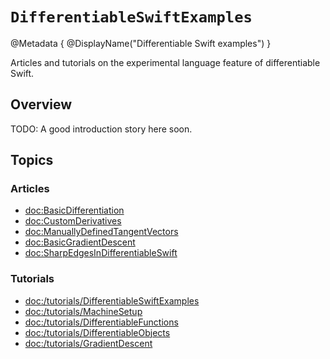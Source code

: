# ``DifferentiableSwiftExamples``

@Metadata {
    @DisplayName("Differentiable Swift examples")
}

Articles and tutorials on the experimental language feature of differentiable Swift.

## Overview

TODO: A good introduction story here soon.

<!-- This section defines our navigation bar on the left as well -->
## Topics

### Articles

- <doc:BasicDifferentiation>
- <doc:CustomDerivatives>
- <doc:ManuallyDefinedTangentVectors>
- <doc:BasicGradientDescent>
- <doc:SharpEdgesInDifferentiableSwift>

### Tutorials
- <doc:/tutorials/DifferentiableSwiftExamples>
- <doc:/tutorials/MachineSetup>
- <doc:/tutorials/DifferentiableFunctions>
- <doc:/tutorials/DifferentiableObjects>
- <doc:/tutorials/GradientDescent>
